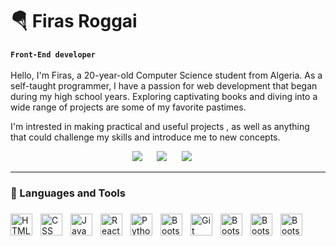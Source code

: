 # 🪂 Firas Roggai
**`Front-End developer`**
<br>
<br>
Hello, I'm Firas, a 20-year-old Computer Science student from Algeria. As a self-taught programmer, I have a passion for web development that began during my high school years. Exploring captivating books and diving into a wide range of projects are some of my favorite pastimes.

I'm intrested in making practical and useful projects , as well as anything that could challenge my skills and introduce me to new concepts.

<p align="center">
<a target="_blank" href="https://www.facebook.com/profile.php?id=100020563144969">
<img src="https://img.shields.io/badge/Facebook-0077B5?style=for-the-badge&logo=facebook&logoColor=white"/></a>
&nbsp;&nbsp;&nbsp;&nbsp;
<a href="mailto:firasreggai@gmail.com"><img src="https://img.shields.io/badge/Gmail-D14836?style=for-the-badge&logo=gmail&logoColor=white" /></a>
&nbsp;&nbsp;&nbsp;&nbsp;
<a href="https://discord.com/users/573895146588864525"><img src="https://img.shields.io/badge/Discord-5865F2?style=for-the-badge&logo=discord&logoColor=white" /></a>
&nbsp;&nbsp;&nbsp;&nbsp;
</p>

---

### 🧰 Languages and Tools

###
<img align="left" alt="HTML" width="35px" style="padding-right:10px;" src="https://cdn.jsdelivr.net/gh/devicons/devicon/icons/html5/html5-plain.svg" />
<img align="left" alt="CSS" width="35px" style="padding-right:10px;" src="https://cdn.jsdelivr.net/gh/devicons/devicon/icons/css3/css3-plain.svg" />
<img align="left" alt="JavaScript" width="35px" style="padding-right:10px;" src="https://cdn.jsdelivr.net/gh/devicons/devicon/icons/javascript/javascript-plain.svg" />
<img align="left" alt="React" width="35px" style="padding-right:10px;" src="https://cdn.jsdelivr.net/gh/devicons/devicon/icons/react/react-original.svg" />
<img align="left" alt="Python" width="35px" style="padding-right:10px;" src="https://cdn.jsdelivr.net/gh/devicons/devicon/icons/python/python-original.svg" />
<img align="left" alt="Bootstrap" width="35px" style="padding-right:10px;" src="https://cdn.jsdelivr.net/gh/devicons/devicon/icons/sass/sass-original.svg" />
<img align="left" alt="Git" width="35px" style="padding-right:10px;" src="https://cdn.jsdelivr.net/gh/devicons/devicon/icons/git/git-original.svg" />
<img align="left" alt="Bootstrap" width="35px" style="padding-right:10px;" src="https://cdn.jsdelivr.net/gh/devicons/devicon/icons/tailwindcss/tailwindcss-plain.svg" />
<img align="left" alt="Bootstrap" width="35px" style="padding-right:10px;" src="https://cdn.jsdelivr.net/gh/devicons/devicon/icons/figma/figma-original.svg" />
<img align="left" alt="Bootstrap" width="35px" style="padding-right:10px;" src="https://cdn.jsdelivr.net/gh/devicons/devicon/icons/selenium/selenium-original.svg" />

<br />
